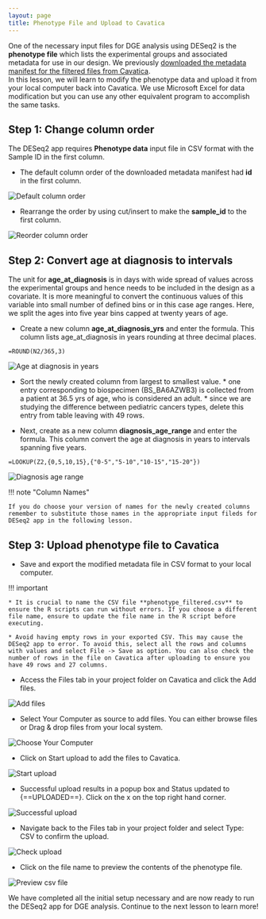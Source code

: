 ```yaml
---
layout: page
title: Phenotype File and Upload to Cavatica
---
```


One of the necessary input files for DGE analysis using DESeq2 is the **phenotype file** which lists the experimental groups and associated metadata for use in our design. We previously [downloaded the metadata manifest for the filtered files from Cavatica](./rna_seq_4.md#step-3-create-tags-download-filtered-dataset). </br>
In this lesson, we will learn to modify the phenotype data and upload it from your local computer back into Cavatica. We use Microsoft Excel for data modification but you can use any other equivalent program to accomplish the same tasks.

## Step 1: Change column order

The DESeq2 app requires **Phenotype data** input file in CSV format with the Sample ID in the first column.

* The default column order of the downloaded metadata manifest had **id** in the first column.

![Default column order](../rna-seq-images/rna-seq-6-1.png "Default column order")

* Rearrange the order by using cut/insert to make the **sample_id** to the first column.

![Reorder column order](../rna-seq-images/rna-seq-6-2.png "Reorder column order")

## Step 2: Convert age at diagnosis to intervals

The unit for  **age_at_diagnosis** is in days with wide spread of values across the experimental groups and hence needs to be included in the design as a covariate. It is more meaningful to convert the continuous values of this variable into small number of defined bins or in this case age ranges. Here, we split the ages into five year bins capped at twenty years of age.

* Create a new column **age_at_diagnosis_yrs** and enter the formula. This column lists age_at_diagnosis in years rounding at three decimal places.

```
=ROUND(N2/365,3)
```

![Age at diagnosis in years](../rna-seq-images/rna-seq-6-3.png "Age at diagnosis in years")

* Sort the newly created column from largest to smallest value.
      * one entry corresponding to biospecimen (BS_BA6AZWB3) is collected from a patient at 36.5 yrs of age, who is considered an adult.
      * since we are studying the difference between pediatric cancers types, delete this entry from table leaving with 49 rows.

* Next, create as a new column **diagnosis_age_range** and enter the formula. This column convert the age at diagnosis in years to intervals spanning five years.

```
=LOOKUP(Z2,{0,5,10,15},{"0-5","5-10","10-15","15-20"})
```

![Diagnosis age range](../rna-seq-images/rna-seq-6-4.png "Diagnosis age range")

!!! note "Column Names"

    If you do choose your version of names for the newly created columns remember to substitute those names in the appropriate input fileds for DESeq2 app in the following lesson.


## Step 3: Upload phenotype file to Cavatica

* Save and export the modified metadata file in CSV format to your local computer.

!!! important

    * It is crucial to name the CSV file **phenotype_filtered.csv** to ensure the R scripts can run without errors. If you choose a different file name, ensure to update the file name in the R script before executing.

    * Avoid having empty rows in your exported CSV. This may cause the DESeq2 app to error. To avoid this, select all the rows and columns with values and select File -> Save as option. You can also check the number of rows in the file on Cavatica after uploading to ensure you have 49 rows and 27 columns.

* Access the <span class="highlight_txt">Files</span> tab in your project folder on Cavatica and click the <span class="highlight_txt">Add files</span>.

![Add files](../rna-seq-images/rna-seq-6-5.png "Add files")

* Select <span class="highlight_txt">Your Computer</span> as source to add files. You can either browse files or Drag & drop files from your local system.

![Choose Your Computer](../rna-seq-images/rna-seq-6-6.png "Choose Your Computer")

* Click on <span class="highlight_txt">Start upload</span> to add the files to Cavatica.

![Start upload](../rna-seq-images/rna-seq-6-7.png "Start upload")

* Successful upload results in a popup box and Status updated to {==UPLOADED==}. Click on the <span class="highlight_txt">x</span> on the top right hand corner.

![Successful upload](../rna-seq-images/rna-seq-6-8.png "Successful  upload")

* Navigate back to the <span class="highlight_txt">Files</span> tab in your project folder and select <span class="highlight_txt">Type: CSV</span> to confirm the upload.

![Check upload](../rna-seq-images/rna-seq-6-9.png "Check upload")

* Click on the file name to preview the contents of the phenotype file.

![Preview csv file](../rna-seq-images/rna-seq-6-10.png "Preview csv file")


We have completed all the initial setup necessary and are now ready to run the DESeq2 app for DGE analysis. Continue to the next lesson to learn more!
